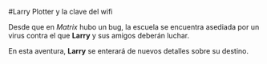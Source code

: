 #Larry Plotter y la clave del wifi

Desde que en *Matrix* hubo un bug, la escuela se encuentra asediada por un virus contra el que **Larry** y sus amigos deberán luchar.

En esta aventura, **Larry** se enterará de nuevos detalles sobre su destino.